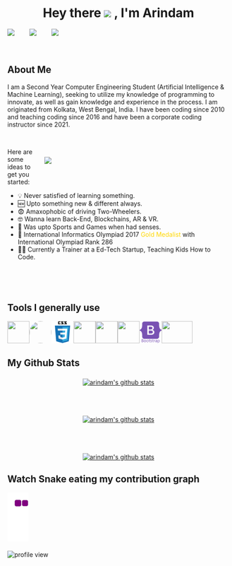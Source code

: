 
<h1 align="center"> Hey there <img src="https://github.com/TheDudeThatCode/TheDudeThatCode/raw/master/Assets/Hi.gif" width="43" style="max-width: 100%;"> , I'm Arindam </h1>

<a href="https://www.linkedin.com/in/arindam-sahoo/">
  <img align="left" width="50px" src="https://upload.wikimedia.org/wikipedia/commons/thumb/c/ca/LinkedIn_logo_initials.png/640px-LinkedIn_logo_initials.png">
</a>

<a href="https://www.instagram.com/this_is_arin02/">
  <img align="left" width="50px" src="https://upload.wikimedia.org/wikipedia/commons/thumb/a/a5/Instagram_icon.png/2048px-Instagram_icon.png"  />
</a>

<a href="https://t.me/this_is_arin02">
  <img align="left" width="50px" src="https://icons-for-free.com/download-icon-media+social+telegram+icon-1320193121598222952_512.png"  />
</a>

<br><br><br>

## About Me
<p>I am a Second Year Computer Engineering Student (Artificial Intelligence & Machine Learning), seeking to utilize my knowledge of programming to innovate, as well as gain knowledge and experience in the process. I am originated from Kolkata, West Bengal, India. I have been coding since 2010 and teaching coding since 2016 and have been a corporate coding instructor since 2021.</p>
</br>

<p align="center"><img align="right" src="https://media0.giphy.com/media/qgQUggAC3Pfv687qPC/giphy.gif" style="padding:20px;" width=400></p>

Here are some ideas to get you started:

- 💡 Never satisfied of learning something.
- 🆕 Upto something new & different always.
- 😨 Amaxophobic of driving Two-Wheelers.
- 🤓 Wanna learn Back-End, Blockchains, AR & VR.
- 🏏 Was upto Sports and Games when had senses.
- 🥇 International Informatics Olympiad 2017 <span style="color:gold;">Gold Medalist</span> with International Olympiad Rank 286
- 👨‍🏫 Currently a Trainer at a Ed-Tech Startup, Teaching Kids How to Code.

<br><br><br>
## Tools I generally use
<img align="left" src = "https://www.vectorlogo.zone/logos/python/python-icon.svg" width="50" height="50">
<img align="left" src = "https://upload.wikimedia.org/wikipedia/commons/thumb/6/61/HTML5_logo_and_wordmark.svg/640px-HTML5_logo_and_wordmark.svg.png" width="50" height="50" style="border-radius: 50%">
<img align="left" src = "https://raw.githubusercontent.com/devicons/devicon/master/icons/css3/css3-original-wordmark.svg" width="50" height="50">
<img align="left" src = "https://www.vectorlogo.zone/logos/java/java-icon.svg" width="50" height="50">
<img align="left" src = "https://upload.vectorlogo.zone/logos/visualstudio_code/images/0aea25bb-27bb-427f-8d65-f999bf0cba67.svg" width="50" height="50">
<img align="left" src = "https://www.vectorlogo.zone/logos/github/github-icon.svg" width="50" height="50">
<img align="left" src = "https://raw.githubusercontent.com/devicons/devicon/master/icons/bootstrap/bootstrap-plain-wordmark.svg" width="50" height="50">
<img src="https://upload.wikimedia.org/wikipedia/commons/thumb/8/87/Arduino_Logo.svg/2560px-Arduino_Logo.svg.png" width="70" height="50">


## My Github Stats
<p align="center">
<a href="https://github.com/arindam-sahoo">
 <img align="middle" src="https://github-readme-stats.vercel.app/api?username=arindam-sahoo&show_icons=true&theme=react&line_height=27" alt="arindam's github stats"/>
</a> </p>
</br>
</br>
<p align="center">
<a href="https://github.com/arindam-sahoo">
 <img align="middle" src="https://github-readme-streak-stats.herokuapp.com/?user=arindam-sahoo&theme=react" alt="arindam's github stats"/>
 </a></p>
</br>
</br>
<p align="center">
<a href="https://github.com/arindam-sahoo">
  <img align="middle" src="https://github-readme-stats.vercel.app/api/top-langs/?username=arindam-sahoo&theme=react&hide_langs_below=1&line_height=27" alt="arindam's github stats" />
</a> </p>

## Watch Snake eating my contribution graph
![snake gif](https://github.com/arindam-sahoo/arindam-sahoo/blob/output/github-contribution-grid-snake.gif)

<img align="middle" src="https://gpvc.arturio.dev/arindam-sahoo" alt="profile view" />
